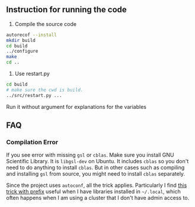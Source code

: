 ## Instruction for running the code

1. Compile the source code
```bash
autorecof --install
mkdir build
cd build
../configure
make
cd ..
```

1. Use restart.py
```bash
cd build
# make sure the cwd is build.
../src/restart.py ...
```

Run it without argument for explanations for the variables

## FAQ

### Compilation Error

If you see error with missing `gsl` or `cblas`. Make sure you install GNU Scientific Library. It is `libgsl-dev` on Ubuntu. It includes `cblas` so you don't need to do anything to install `cblas`. But in other cases such as compiling and installing `gsl` from source, you might need to install `cblas` separately. 

Since the project uses `autoconf`, all the trick applies. Particularly I find [this trick with prefix](https://stackoverflow.com/questions/7561509/how-to-add-include-and-lib-paths-to-configure-make-cycle) useful when I have libraries installed in `~/.local`, which often happens when I am using a cluster that I don't have admin access to.
